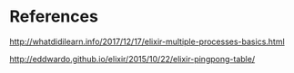 # References

http://whatdidilearn.info/2017/12/17/elixir-multiple-processes-basics.html

http://eddwardo.github.io/elixir/2015/10/22/elixir-pingpong-table/

